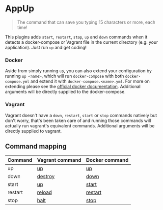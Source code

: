 # AppUp

> The command that can save you typing 15 characters or more, each time!

This plugins adds `start`, `restart`, `stop`, `up` and `down` commands when it detects a docker-compose or Vagrant file in the current directory (e.g. your application). Just run `up` and get coding!

### Docker

Aside from simply running `up`, you can also extend your configuration by running `up <name>`, which will run `docker-compose` with both `docker-compose.yml` and extend it with `docker-compose.<name>.yml`. For more on extending please see the [official docker documentation](https://docs.docker.com/compose/extends). Additional arguments will be directly supplied to the docker-compose.

### Vagrant

Vagrant doesn't have a `down`, `restart`, `start` or `stop` commands natively but don't worry, that's been taken care of and running those commands will actually run vagrant's equivalent commands. Additional arguments will be directly supplied to vagrant.

## Command mapping

| Command | Vagrant command                                            | Docker command                                               |
| ------- | ---------------------------------------------------------- | ------------------------------------------------------------ |
| up      | [up](https://www.vagrantup.com/docs/cli/up.html)           | [up](https://docs.docker.com/compose/reference/up/)          |
| down    | [destroy](https://www.vagrantup.com/docs/cli/destroy.html) | [down](https://docs.docker.com/compose/reference/down/)      |
| start   | [up](https://www.vagrantup.com/docs/cli/up.html)           | [start](https://docs.docker.com/compose/reference/start/)    |
| restart | [reload](https://www.vagrantup.com/docs/cli/reload.html)   | [restart](https://docs.docker.com/compose/reference/restart/) |
| stop    | [halt](https://www.vagrantup.com/docs/cli/halt.html)       | [stop](https://docs.docker.com/compose/reference/stop/)      |

